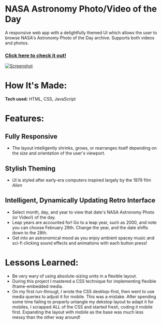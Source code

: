 # NASA Astronomy Photo/Video of the Day

A responsive web app with a delightfully themed UI which allows the user to browse NASA's Astronomy Photo of the Day archive. Supports both videos and photos.

### [**Click here to check it out!**](https://ramblingadam.github.io/nasapod/)

[![Screenshot](https://user-images.githubusercontent.com/96756923/170849935-854eba7d-999e-4bb6-bef6-313eca79229b.jpg)](https://ramblingadam.github.io/nasapod/)

# How It's Made:
**Tech used:** HTML, CSS, JavaScript

# Features:
## Fully Responsive
- The layout intelligently shrinks, grows, or rearranges itself depending on the size and orientation of the user's viewport.

## Stylish Theming
- UI is styled after early-era computers inspired largely by the 1979 film _Alien_

## Intelligent, Dynamically Updating Retro Interface
- Select month, day, and year to view that date's NASA Astronomy Photo (or Video!) of the day.
- Leap years are accounted for! Go to a leap year, such as 2000, and note you can choose February 29th. Change the year, and the date shifts down to the 28th.
- Get into an astronomical mood as you enjoy ambient spacey music and sci-fi clicking sound effects and animations with each button press!

# Lessons Learned:
- Be very wary of using absolute-sizing units in a flexible layout.
- During this project I mastered a CSS technique for implementing flexible iframe-embedded media.
- On my first run-througt, I wrote the CSS desktop-first, then went to use media queries to adjust it for mobile. This was a mistake. After spending some time failing to properly untangle my dekstop layout to adapt it for mobiles, I scrapped ALL of the CSS and started fresh, coding it mobile first. Expanding the layout with mobile as the base was much less messy than the other way around!
